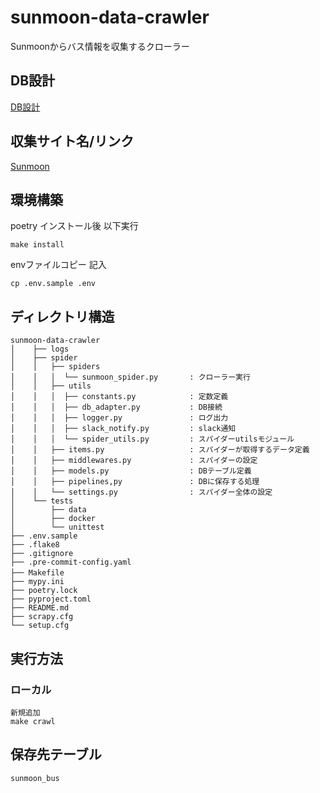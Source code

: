 # sunmoon-data-crawler

Sunmoonからバス情報を収集するクローラー

## DB設計
[DB設計](https://github.com/dumbled0re/sunmoon-data-crawler/blob/develop/spider/models.py#L18)

## 収集サイト名/リンク
[Sunmoon](https://lily.sunmoon.ac.kr/Page2/About/About08_04_02_01_01_01.aspx)

## 環境構築
poetry インストール後 以下実行
```
make install
```
envファイルコピー 記入
```
cp .env.sample .env
```

## ディレクトリ構造

```
sunmoon-data-crawler
│    ├── logs
│    ├── spider
│    │   ├── spiders
│    │   │  └── sunmoon_spider.py       : クローラー実行
│    │   ├── utils
│    │   │  ├── constants.py            : 定数定義
│    │   │  ├── db_adapter.py           : DB接続
│    │   │  ├── logger.py               : ログ出力
│    │   │  ├── slack_notify.py         : slack通知
│    │   │  └── spider_utils.py         : スパイダーutilsモジュール
│    │   ├── items.py                   : スパイダーが取得するデータ定義
│    │   ├── middlewares.py             : スパイダーの設定
│    │   ├── models.py                  : DBテーブル定義
│    │   ├── pipelines,py               : DBに保存する処理
│    │   └── settings.py                : スパイダー全体の設定
│    └── tests
│        ├── data
│        ├── docker
│        └── unittest
├── .env.sample
├── .flake8
├── .gitignore
├── .pre-commit-config.yaml
├── Makefile　　　　　　　　　　
├── mypy.ini
├── poetry.lock
├── pyproject.toml
├── README.md
├── scrapy.cfg
└── setup.cfg
```

## 実行方法
### ローカル
```
新規追加
make crawl
```

## 保存先テーブル
```
sunmoon_bus
```
